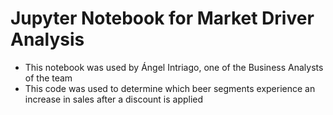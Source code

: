 # Jupyter Notebook for Market Driver Analysis
* This notebook was used by Ángel Intriago, one of the Business Analysts of the team
* This code was used to determine which beer segments experience an increase in sales after a discount is applied

